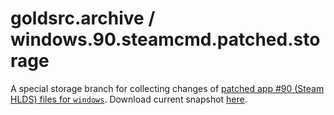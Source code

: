 # goldsrc.archive / windows.90.steamcmd.patched.storage
A special storage branch for collecting changes of [patched app #90 (Steam HLDS) files for `windows`](contents).
Download current snapshot [here](../../archive/refs/heads/windows.90.steamcmd.patched.storage.zip).
